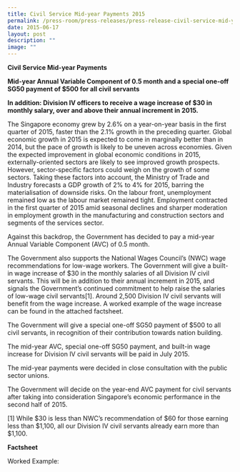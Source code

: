 ```yaml
---
title: Civil Service Mid‑year Payments 2015
permalink: /press-room/press-releases/press-release-civil-service-mid-year-payments-2015/
date: 2015-06-17
layout: post
description: ""
image: ""
---
```


**Civil Service Mid-year Payments** 

**Mid-year Annual Variable Component of 0.5 month and a special one-off SG50 payment of $500 for all civil servants**

**In addition: Division IV officers to receive a wage increase of $30 in monthly salary, over and above their annual increment in 2015.**

The Singapore economy grew by 2.6% on a year-on-year basis in the first quarter of 2015, faster than the 2.1% growth in the preceding quarter. Global economic growth in 2015 is expected to come in marginally better than in 2014, but the pace of growth is likely to be uneven across economies. Given the expected improvement in global economic conditions in 2015, externally-oriented sectors are likely to see improved growth prospects. However, sector-specific factors could weigh on the growth of some sectors. Taking these factors into account, the Ministry of Trade and Industry forecasts a GDP growth of 2% to 4% for 2015, barring the materialisation of downside risks. On the labour front, unemployment remained low as the labour market remained tight. Employment contracted in the first quarter of 2015 amid seasonal declines and sharper moderation in employment growth in the manufacturing and construction sectors and segments of the services sector.

Against this backdrop, the Government has decided to pay a mid-year Annual Variable Component (AVC) of 0.5 month. 

The Government also supports the National Wages Council’s (NWC) wage recommendations for low-wage workers. The Government will give a built-in wage increase of $30 in the monthly salaries of all Division IV civil servants. This will be in addition to their annual increment in 2015, and signals the Government’s continued commitment to help raise the salaries of low-wage civil servants\[1\]. Around 2,500 Division IV civil servants will benefit from the wage increase. A worked example of the wage increase can be found in the attached factsheet. 

The Government will give a special one-off SG50 payment of $500 to all civil servants, in recognition of their contribution towards nation building.  

The mid-year AVC, special one-off SG50 payment, and built-in wage increase for Division IV civil servants will be paid in July 2015. 

The mid-year payments were decided in close consultation with the public sector unions. 

The Government will decide on the year-end AVC payment for civil servants after taking into consideration Singapore’s economic performance in the second half of 2015.

\[1\] While $30 is less than NWC’s recommendation of $60 for those earning less than $1,100, all our Division IV civil servants already earn more than $1,100.

**Factsheet**

Worked Example: